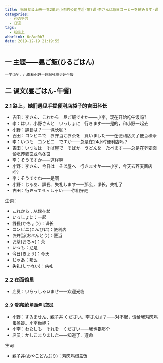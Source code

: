 ```yaml
---
title: 标日初级上册——第2单元小李的公司生活-第7课-李さんは毎日コーヒーを飲みます-课文(7.7)
categories:
  - 外语学习
  - 日语
tags:
  - 初级上
abbrlink: 6c8ad0b7
date: 2019-12-19 21:19:55
---
```

## 一 主题——昼ご飯(ひるごはん)

```
一天中午，小李和小野一起到外面去吃午饭
```

<!--more-->

## 二 课文(昼ごはん-午餐)

### 2.1 路上，她们遇见手提便利店袋子的吉田科长

* 吉田：李さん、これから　昼ご飯ですか——小李，现在开始吃午饭吗?
* 李：はい、小野さんと　いっしょに　行きます——是的，和小野一起去
* 小野：課長は？——课长呢？
* 吉田：コンビニで　お弁当とお茶を　買いました——在便利店买了便当和茶
* 李：いつも　コンビニ　ですか——总是在24小时便利店吗？
* 吉田：いつもは　そば屋で　そばか　うどんを　たべます——总是在荞麦面馆吃荞麦面或乌冬面
* 李：そうですか——这样啊
* 小野：李さん、今日は　そば屋へ　行きますか——小李，今天去荞麦面店吗?
* 李：そうですね——是啊
* 小野：じゃあ、課長、失礼します——那么，课长，失礼了
* 吉田：行きってらっしゃい——你们好走

生词：

* これから：从现在起
* いっしょに：一起
* 課長(かちょう)：课长
* コンビニ(こんびに)：便利店
* お弁当(おべんとう)：便当
* お茶(おちゃ)：茶
* いつも：总是
* 今日(きょう)：今天
* じゃあ：那么
* 失礼(しつれい)：失礼

### 2.2 在面馆里

* 店员：いらっしゃいませ——欢迎光临

### 2.3 看完菜单后叫店员

* 小野：すみません、親子丼 ください。李さんは？——对不起，请给我鸡肉鸡蛋盖饭。小李你呢？
* 小李：わたしも　それを　ください——我也要那个
* 店员：かしこまりました——知道了，遵命

生词

* 親子丼(おやこどんぶり)：鸡肉鸡蛋盖饭
